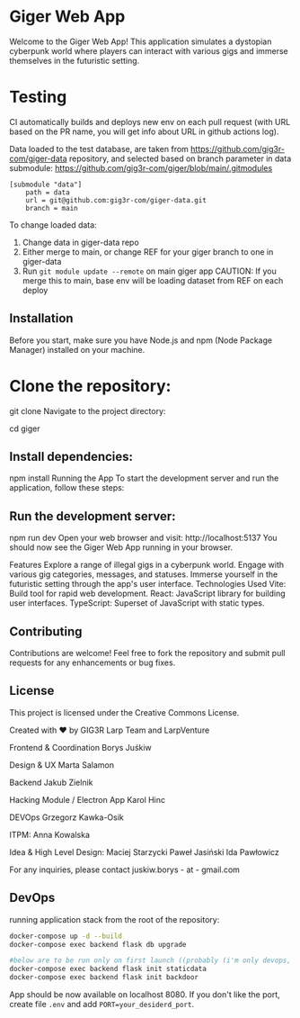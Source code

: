 # Giger Web App

Welcome to the Giger Web App! This application simulates a dystopian cyberpunk world where players can interact with various gigs and immerse themselves in the futuristic setting.

# Testing
CI automatically builds and deploys new env on each pull request (with URL based on the PR name, you will get info about URL in github actions log).

Data loaded to the test database, are taken from https://github.com/gig3r-com/giger-data repository, and selected based on branch parameter in data submodule: https://github.com/gig3r-com/giger/blob/main/.gitmodules

```
[submodule "data"]
    path = data
    url = git@github.com:gig3r-com/giger-data.git
    branch = main
```

To change loaded data:
1. Change data in giger-data repo
2. Either merge to main, or change REF for your giger branch to one in giger-data
3. Run `git module update --remote` on main giger app
CAUTION: If you merge this to main, base env will be loading dataset from REF on each deploy

## Installation

Before you start, make sure you have Node.js and npm (Node Package Manager) installed on your machine.

# Clone the repository:
git clone <repository-url>
Navigate to the project directory:

cd giger

## Install dependencies:
npm install
Running the App
To start the development server and run the application, follow these steps:

## Run the development server:
npm run dev
Open your web browser and visit: http://localhost:5137
You should now see the Giger Web App running in your browser.

Features
Explore a range of illegal gigs in a cyberpunk world.
Engage with various gig categories, messages, and statuses.
Immerse yourself in the futuristic setting through the app's user interface.
Technologies Used
Vite: Build tool for rapid web development.
React: JavaScript library for building user interfaces.
TypeScript: Superset of JavaScript with static types.

## Contributing
Contributions are welcome! Feel free to fork the repository and submit pull requests for any enhancements or bug fixes.

## License
This project is licensed under the Creative Commons License.

Created with ❤️ by GIG3R Larp Team and LarpVenture

Frontend & Coordination
Borys Juśkiw

Design & UX
Marta Salamon

Backend
Jakub Zielnik

Hacking Module / Electron App
Karol Hinc

DEVOps
Grzegorz Kawka-Osik

ITPM:
Anna Kowalska

Idea & High Level Design:
Maciej Starzycki
Paweł Jasiński
Ida Pawłowicz

For any inquiries, please contact juskiw.borys - at - gmail.com

## DevOps

running application stack from the root of the repository:

```sh
docker-compose up -d --build
docker-compose exec backend flask db upgrade

#below are to be run only on first launch ((probably (i'm only devops, don't believe me))
docker-compose exec backend flask init staticdata
docker-compose exec backend flask init backdoor
```

App should be now available on localhost 8080. If you don't like the port, create file `.env` and add `PORT=your_desiderd_port`.



